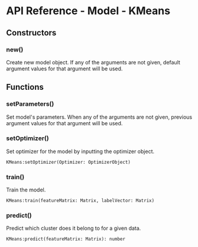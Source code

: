 # API Reference - Model - KMeans

## Constructors

### new()

Create new model object. If any of the arguments are not given, default argument values for that argument will be used.

## Functions

### setParameters()

Set model's parameters. When any of the arguments are not given, previous argument values for that argument will be used.

### setOptimizer()

Set optimizer for the model by inputting the optimizer object.

```
KMeans:setOptimizer(Optimizer: OptimizerObject)
```

### train()

Train the model.

```
KMeans:train(featureMatrix: Matrix, labelVector: Matrix)
```

### predict()

Predict which cluster does it belong to for a given data.

```
KMeans:predict(featureMatrix: Matrix): number
```
